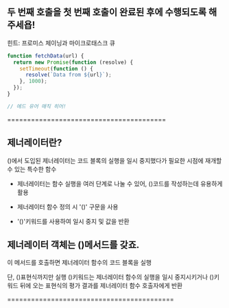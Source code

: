 ## 두 번째 호출을 첫 번째 호출이 완료된 후에 수행되도록 해주세욥!

힌트: 프로미스 체이닝과 마이크로태스크 큐

```jsx
function fetchData(url) {
  return new Promise(function (resolve) {
    setTimeout(function () {
      resolve(`Data from ${url}`);
    }, 1000);
  });
}

// 에드 유어 매직 히어!
```
========================================

## 제너레이터란?
()에서 도입된 제너레이터는 코드 블록의 실행을 일시 중지했다가 필요한 시점에 재개할 수 있는 특수한 함수

- 제너레이터는 함수 실행을 여러 단계로 나눌 수 있어, ()코드를 작성하는데 유용하게 활용

- 제너레이터 함수 정의 시 '()' 구문을 사용
- '()'키워드를 사용하여 일시 중지 및 값을 반환

## 제너레이터 객체는 ()메서드를 갖죠.
이 메서드를 호출하면 제너레이터 함수의 코드 블록을 실행

단, ()표현식까지만 실행
()키워드는 제너레이터 함수의 실행을 일시 중지시키거나 ()키워드 뒤에 오는 표현식의 평가 결과를 제너레이터 함수 호출자에게 반환

==========================================